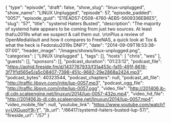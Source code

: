 {
  "type": "episode",
  "draft": false,
  "show_slug": "linux-unplugged",
  "show_name": "LINUX Unplugged",
  "episode": 57,
  "episode_padded": "0057",
  "episode_guid": "E11EAD57-D508-4760-AEB5-5609336EB6E5",
  "slug": "57",
  "title": "systemd Haters Busted",
  "description": "The majority of systemd hate appears to be coming from just two sources. At least that\u2019s what we suspect & call them out. \n\nPlus a review of OpenMediaVault and how it compares to FreeNAS, a quick look at Tox & what the heck is Fedora\u2019s DNF?",
  "date": "2014-09-09T18:53:38-07:00",
  "header_image": "/images/shows/linux-unplugged.png",
  "categories": [
    "LINUX Unplugged"
  ],
  "tags": [],
  "hosts": [
    "chris",
    "wes"
  ],
  "guests": [],
  "sponsors": [],
  "podcast_duration": "01:23:12",
  "podcast_file": "https://aphid.fireside.fm/d/1437767933/f31a453c-fa15-491f-8618-3f71f1d565e5/a5c08407-7398-451c-9682-29e2868a2424.mp3",
  "podcast_bytes": 40323544,
  "podcast_chapters": null,
  "podcast_alt_file": "http://traffic.libsyn.com/jnite/lup-0057.mp3",
  "podcast_ogg_file": "http://traffic.libsyn.com/jnite/lup-0057.ogg",
  "video_file": "http://201406.jb-dl.cdn.scaleengine.net/linuxun/2014/lup-0057-432p.mp4",
  "video_hd_file": "http://201406.jb-dl.cdn.scaleengine.net/linuxun/2014/lup-0057.mp4",
  "video_mobile_file": null,
  "youtube_link": "https://www.youtube.com/watch?v=UXGuxoY9i-Y",
  "jb_url": "/66417/systemd-haters-busted-lup-57/",
  "fireside_url": "/57"
}

